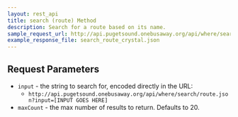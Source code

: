 ```yaml
---
layout: rest_api
title: search (route) Method
description: Search for a route based on its name.
sample_request_url: http://api.pugetsound.onebusaway.org/api/where/search/route.json?input=crystal&key=TEST
example_response_file: search_route_crystal.json
---
```


## Request Parameters

* `input` - the string to search for, encoded directly in the URL:
    * `http://api.pugetsound.onebusaway.org/api/where/search/route.json?input=[INPUT GOES HERE]`
* `maxCount` - the max number of results to return. Defaults to 20.
